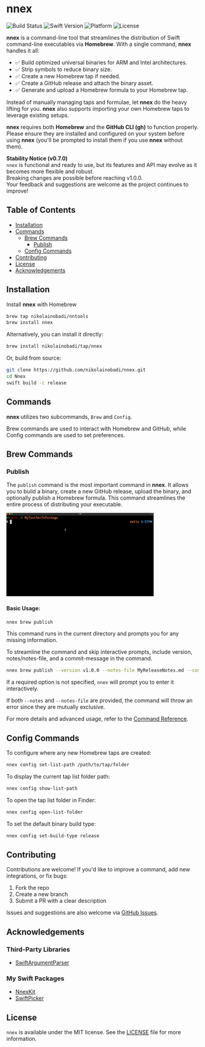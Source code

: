 # nnex

![Build Status](https://github.com/nikolainobadi/nnex/actions/workflows/ci.yml/badge.svg)
![Swift Version](https://badgen.net/badge/swift/6.0%2B/purple)
![Platform](https://img.shields.io/badge/platform-macOS%2014-blue)
![License](https://img.shields.io/badge/license-MIT-lightgray)

**nnex** is a command-line tool that streamlines the distribution of Swift command-line executables via **Homebrew**.
With a single command, **nnex** handles it all:

- ✅ Build optimized universal binaries for ARM and Intel architectures.
- ✅ Strip symbols to reduce binary size.
- ✅ Create a new Homebrew tap if needed.
- ✅ Create a GitHub release and attach the binary asset.
- ✅ Generate and upload a Homebrew formula to your Homebrew tap.

Instead of manually managing taps and formulae, let **nnex** do the heavy lifting for you.
**nnex** also supports importing your own Homebrew taps to leverage existing setups.

**nnex** requires both **Homebrew** and the **GitHub CLI (gh)** to function properly. Please ensure they are installed and configured on your system before using **nnex** (you'll be prompted to install them if you use **nnex** without them).

**Stability Notice (v0.7.0)**  
`nnex` is functional and ready to use, but its features and API may evolve as it becomes more flexible and robust.  
Breaking changes are possible before reaching v1.0.0.  
Your feedback and suggestions are welcome as the project continues to improve!  

## Table of Contents
- [Installation](#installation)
- [Commands](#commands)
  - [Brew Commands](#brew-commands)
    - [Publish](#publish)
  - [Config Commands](#config-commands)
- [Contributing](#contributing)
- [License](#license)
- [Acknowledgements](#acknowledgements)

## Installation
Install **nnex** with Homebrew

```bash
brew tap nikolainobadi/nntools
brew install nnex
```

Alternatively, you can install it directly:
```bash
brew install nikolainobadi/tap/nnex
```

Or, build from source:
```bash
git clone https://github.com/nikolainobadi/nnex.git
cd Nnex
swift build -c release
```

## Commands
**nnex** utilizes two subcommands, `Brew` and `Config`.

Brew commands are used to interact with Homebrew and GitHub, while Config commands are used to set preferences.

## Brew Commands

### Publish
The `publish` command is the most important command in **nnex**. It allows you to build a binary, create a new GitHub release, upload the binary, and optionally publish a Homebrew formula. This command streamlines the entire process of distributing your executable.

![Publish Command Demo](Resources/nnex-publish-demo.gif)

#### Basic Usage:
```swift
nnex brew publish
```
This command runs in the current directory and prompts you for any missing information.

To streamline the command and skip interactive prompts, include version, notes/notes-file, and a commit-message in the command.

```bash
nnex brew publish --version v1.0.0 --notes-file MyReleaseNotes.md --commit-message "Updated the formula for MyCoolTool" --skip-tests
```

If a required option is not specified, `nnex` will prompt you to enter it interactively.

If both `--notes` and `--notes-file` are provided, the command will throw an error since they are mutually exclusive.

For more details and advanced usage, refer to the [Command Reference](./docs/COMMANDS.md).

## Config Commands
To configure where any new Homebrew taps are created:
```bash
nnex config set-list-path /path/to/tap/folder
```

To display the current tap list folder path:
```bash
nnex config show-list-path
```

To open the tap list folder in Finder:
```bash
nnex config open-list-folder
```

To set the default binary build type:
```bash
nnex config set-build-type release
```

## Contributing

Contributions are welcome! If you'd like to improve a command, add new integrations, or fix bugs:

1. Fork the repo
2. Create a new branch
3. Submit a PR with a clear description

Issues and suggestions are also welcome via [GitHub Issues](https://github.com/nikolainobadi/nnex/issues).

## Acknowledgements

### Third-Party Libraries
- [SwiftArgumentParser](https://github.com/apple/swift-argument-parser)

### My Swift Packages
- [NnexKit](https://github.com/nikolainobadi/NnexKit)
- [SwiftPicker](https://github.com/nikolainobadi/SwiftPicker)

## License

`nnex` is available under the MIT license. See the [LICENSE](LICENSE) file for more information.